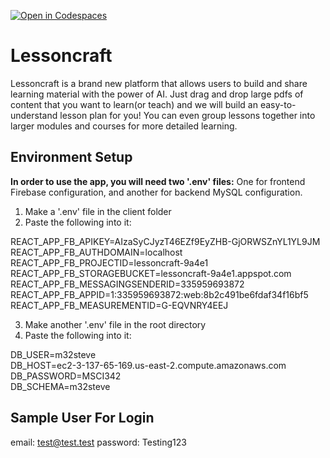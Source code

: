 [![Open in Codespaces](https://classroom.github.com/assets/launch-codespace-7f7980b617ed060a017424585567c406b6ee15c891e84e1186181d67ecf80aa0.svg)](https://classroom.github.com/open-in-codespaces?assignment_repo_id=13367613)
# Lessoncraft

Lessoncraft is a brand new platform that allows users to build and share learning material with the power of AI. Just drag and drop large pdfs of content that you want to learn(or teach) and we will build an easy-to-understand lesson plan for you! You can even group lessons together into larger modules and courses for more detailed learning.

## Environment Setup
__In order to use the app, you will need two '.env' files:__ One for frontend Firebase configuration, and another for backend MySQL configuration.

1. Make a '.env' file in the client folder
2. Paste the following into it:

REACT_APP_FB_APIKEY=AIzaSyCJyzT46EZf9EyZHB-GjORWSZnYL1YL9JM  
REACT_APP_FB_AUTHDOMAIN=localhost  
REACT_APP_FB_PROJECTID=lessoncraft-9a4e1  
REACT_APP_FB_STORAGEBUCKET=lessoncraft-9a4e1.appspot.com  
REACT_APP_FB_MESSAGINGSENDERID=335959693872  
REACT_APP_FB_APPID=1:335959693872:web:8b2c491be6fdaf34f16bf5  
REACT_APP_FB_MEASUREMENTID=G-EQVNRY4EEJ  

3. Make another '.env' file in the root directory
4. Paste the following into it:

DB_USER=m32steve  
DB_HOST=ec2-3-137-65-169.us-east-2.compute.amazonaws.com  
DB_PASSWORD=MSCI342  
DB_SCHEMA=m32steve  

## Sample User For Login

email: test@test.test
password: Testing123
